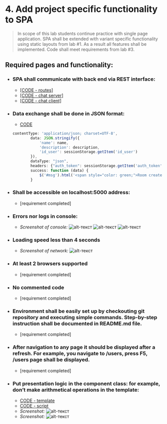 # 4. Add project specific functionality to SPA
> In scope of this lab students continue practice with single page application. SPA shall be
> extended with variant specific functionality using static layouts from lab #1. As a result 
> all features shall be implemented. Code shall meet requirements from lab #3.

## Required pages and functionality:

- ### SPA shall communicate with back end via REST interface:

   * [[CODE - routes]](https://github.com/Vilka284/web-lab-1-4/blob/master/server/routes.py)
   * [[CODE - chat server]](https://github.com/Vilka284/web-lab-1-4/blob/master/server/room_api/chat.py)
   * [[CODE - chat client]](https://github.com/Vilka284/web-lab-1-4/blob/master/client/templates/chat.html)

- ### Data exchange shall be done in JSON format:
   * [CODE](https://github.com/Vilka284/web-lab-1-4/tree/master/client/static/scripts)
    ```javascript
    contentType: 'application/json; charset=UTF-8',
            data: JSON.stringify({
                'name': name,
                'description': description,
                'id_user': sessionStorage.getItem('id_user')
            }),
            dataType: "json",
            headers: {"auth_token": sessionStorage.getItem('auth_token')},
            success: function (data) {
                $('#msg').html('<span style="color: green;">Room created successfully</span>');
            }
    ```
  

- ### Shall be accessible on localhost:5000 address:
    * [requirement completed]

- ### Errors nor logs in console:
    * _Screenshot of console:_
![alt-текст](https://github.com/Vilka284/web-lab-1-4/blob/master/WebDevelopment/Lab4/img/console.png "Console")
![alt-текст](https://github.com/Vilka284/web-lab-1-4/blob/master/WebDevelopment/Lab4/img/console2.png "Console")
![alt-текст](https://github.com/Vilka284/web-lab-1-4/blob/master/WebDevelopment/Lab4/img/pyconsole.png "Console")

- ### Loading speed less than 4 seconds 
    * _Screenshot of network:_
![alt-текст](https://github.com/Vilka284/web-lab-1-4/raw/master/WebDevelopment/Lab2/img/network.png "Network")
    
- ### At least 2 browsers supported 
    * [requirement completed]
    
- ### No commented code
    * [requirement completed]
    
- ### Environment shall be easily set up by checkouting git repository and executing simple commands. Step-by-step instruction shall be documented in README.md file.
    * [requirement completed]
    
- ### After navigation to any page it should be displayed after a refresh. For example, you navigate to /users, press F5, /users page shall be displayed.
    * [requirement completed]
    
- ### Put presentation logic in the component class: for example, don’t make arithmetical operations in the template:
    * [CODE - template](https://github.com/Vilka284/web-lab-1-4/blob/master/client/templates/polls/results.html)
    * [CODE - script](https://github.com/Vilka284/web-lab-1-4/blob/master/client/static/scripts/polls/main.js)
    * _Screenshot:_
![alt-текст](https://github.com/Vilka284/web-lab-1-4/blob/master/WebDevelopment/Lab4/img/room.png "Room")
	* _Screenshot:_
![alt-текст](https://github.com/Vilka284/web-lab-1-4/blob/master/WebDevelopment/Lab4/img/room2.png "Room")
